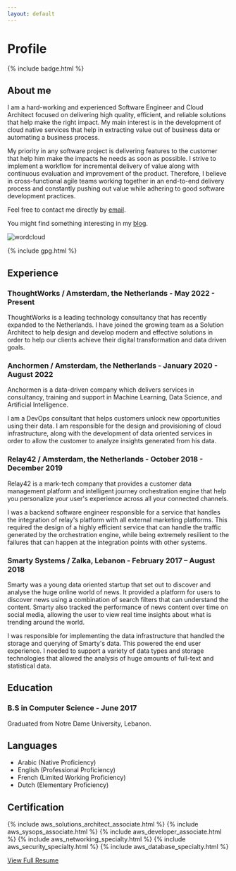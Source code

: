 ```yaml
---
layout: default
---
```

# Profile

{% include badge.html %}

## About me

I am a hard-working and experienced Software Engineer and Cloud Architect focused on delivering high quality, efficient, and reliable solutions that help make the right impact. My main interest is in the development of cloud native services that help in extracting value out of business data or automating a business process.

My priority in any software project is delivering features to the customer that help him make the impacts he needs as soon as possible. I strive to implement a workflow for incremental delivery of value along with continuous evaluation and improvement of the product. Therefore, I believe in cross-functional agile teams working together in an end-to-end delivery process and constantly pushing out value while adhering to good software development practices.

Feel free to contact me directly by [email](mailto:hello@issakhoury.me?subject=[Resume]%20Getting%20in%20touch).

You might find something interesting in my [blog](https://blog.issakhoury.me).

![wordcloud](assets/wordcloud.png)

{% include gpg.html %}

## Experience

### ThoughtWorks / Amsterdam, the Netherlands - May 2022 - Present

ThoughtWorks is a leading technology consultancy that has recently expanded to the Netherlands. I have joined the growing team as a Solution Architect to help design and develop modern and effective solutions in order to help our clients achieve their digital transformation and data driven goals.

### Anchormen / Amsterdam, the Netherlands - January 2020 - August 2022

Anchormen is a data-driven company which delivers services in consultancy, training and support in Machine Learning, Data Science, and Artificial Intelligence.

I am a DevOps consultant that helps customers unlock new opportunities using their data. I am responsible for the design and provisioning of cloud infrastructure, along with the development of data oriented services in order to allow the customer to analyze insights generated from his data.

### Relay42 / Amsterdam, the Netherlands - October 2018 - December 2019

Relay42 is a mark-tech company that provides a customer data management platform and intelligent journey orchestration engine that help you personalize your user's experience across all your connected channels.

I was a backend software engineer responsible for a service that handles the integration of relay's platform with all external marketing platforms. This required the design of a highly efficient service that can handle the traffic generated by the orchestration engine, while being extremely resilient to the failures that can happen at the integration points with other systems.

### Smarty Systems / Zalka, Lebanon - February 2017 – August 2018

Smarty was a young data oriented startup that set out to discover and analyse the huge online world of news. It provided a platform for users to discover news using a combination of search filters that can understand the content. Smarty also tracked the performance of news content over time on social media, allowing the user to view real time insights about what is trending around the world.

I was responsible for implementing the data infrastructure that handled the storage and querying of Smarty's data. This powered the end user experience.
I needed to support a variety of data types and storage technologies that allowed the analysis of huge amounts of full-text and statistical data.

## Education

### B.S in Computer Science - June 2017

Graduated from Notre Dame University, Lebanon.

## Languages

- Arabic (Native Proficiency)
- English (Professional Proficiency)
- French (Limited Working Proficiency)
- Dutch (Elementary Proficiency)

## Certification

{% include aws_solutions_architect_associate.html %}
{% include aws_sysops_associate.html %}
{% include aws_developer_associate.html %}
{% include aws_networking_specialty.html %}
{% include aws_security_specialty.html %}
{% include aws_database_specialty.html %}

[View Full Resume](assets/issa_khoury_resume.pdf)

